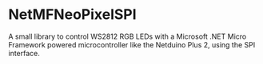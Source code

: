 NetMFNeoPixelSPI
================

A small library to control WS2812 RGB LEDs with a Microsoft .NET Micro Framework powered microcontroller like the Netduino Plus 2, using the SPI interface.
